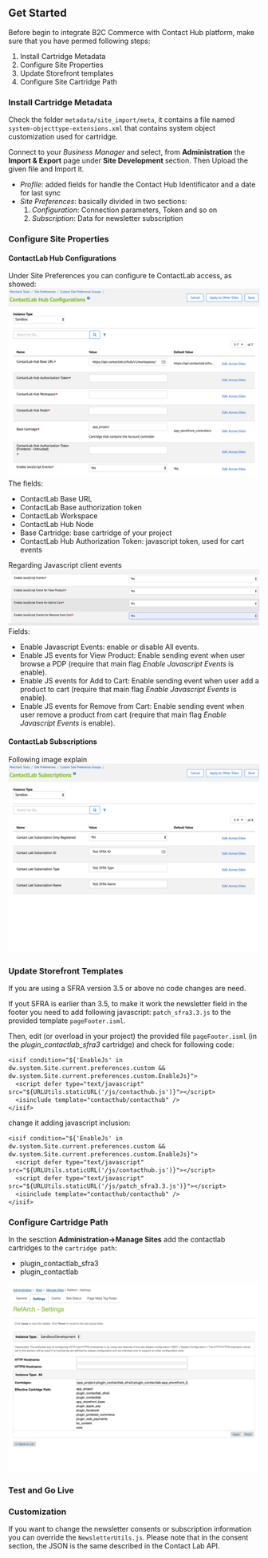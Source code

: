 ## Get Started
Before begin to integrate B2C Commerce with Contact Hub platform, make sure that you have permed following steps:
1. Install Cartridge Metadata
1. Configure Site Properties
1. Update Storefront templates
1. Configure Site Cartridge Path

### Install Cartridge Metadata
Check the folder `metadata/site_import/meta`, it contains a file named `system-objecttype-extensions.xml` that contains system object customization used for cartridge.

Connect to your _Business Manager_ and select, from **Administration** the **Import & Export** page under **Site Development** section. Then Upload the given file and Import it.

* _Profile_: added fields for handle the Contact Hub Identificator and a date for last sync
* _Site Preferences_: basically divided in two sections:
  1. _Configuration_: Connection parameters, Token and so on
  1. _Subscription_: Data for newsletter subscription

### Configure Site Properties
#### ContactLab Hub Configurations
Under Site Preferences you can configure te ContactLab access, as showed:
![ContactLab Hub Configurations](./images/CH-PreferencesConfiguration.png)
The fields:
* ContactLab Base URL
* ContactLab Base authorization token
* ContactLab Workspace
* ContactLab Hub Node
* Base Cartridge: base cartridge of your project
* ContactLab Hub Authorization Token: javascript token, used for cart events

Regarding Javascript client events
![ContactLab Hub Events Configurations](./images/CH-PreferencesEvents.png)
Fields:
* Enable Javascript Events: enable or disable All events.
* Enable JS events for View Product: Enable sending event when user browse a PDP (require that main flag _Enable Javascript Events_ is enable).
* Enable JS events for Add to Cart: Enable sending event when user add a product to cart (require that main flag _Enable Javascript Events_ is enable).
* Enable JS events for Remove from Cart: Enable sending event when user remove a product from cart (require that main flag _Enable Javascript Events_ is enable).

#### ContactLab Subscriptions
Following image explain
![ContactLab Subscriptions](./images/CH-PreferencesSubscription.png)

### Update Storefront Templates
If you are using a SFRA version 3.5 or above no code changes are need.

If yout SFRA is earlier than 3.5, to make it work the newsletter field in the footer you need to add following javascript: `patch_sfra3.3.js` to the provided template `pageFooter.isml`.

Then, edit (or overload in your project) the provided file `pageFooter.isml` (in the *plugin_contactlab_sfra3* cartridge) and check for following code:
```
<isif condition="${'EnableJs' in dw.system.Site.current.preferences.custom && dw.system.Site.current.preferences.custom.EnableJs}">
  <script defer type="text/javascript" src="${URLUtils.staticURL('/js/contacthub.js')}"></script>
  <isinclude template="contacthub/contacthub" />
</isif>
```
change it adding javascript inclusion:
```
<isif condition="${'EnableJs' in dw.system.Site.current.preferences.custom && dw.system.Site.current.preferences.custom.EnableJs}">
  <script defer type="text/javascript" src="${URLUtils.staticURL('/js/contacthub.js')}"></script>
  <script defer type="text/javascript" src="${URLUtils.staticURL('/js/patch_sfra3.3.js')}"></script>
  <isinclude template="contacthub/contacthub" />
</isif>

```

### Configure Cartridge Path
In the sesction **Administration->Manage Sites** add the contactlab cartridges to the `cartridge path`:
* plugin_contactlab_sfra3
* plugin_contactlab

![Manage Sites](./images/CH-ManageSites.png)
### Test and Go Live
### Customization
If you want to change the newsletter consents or subscription information you can override the `NewsletterUtils.js`.
Please note that in the consent section, the JSON is the same described in the Contact Lab API.
